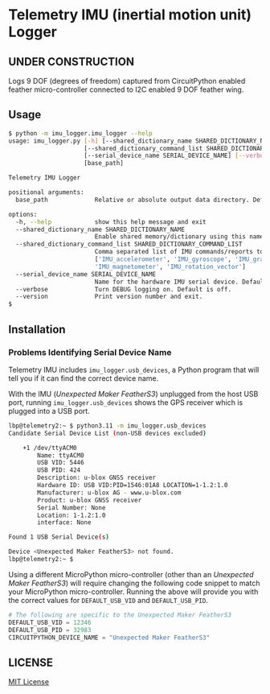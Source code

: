 # Telemetry IMU (inertial motion unit) Logger

## **UNDER CONSTRUCTION**

Logs 9 DOF (degrees of freedom) captured from CircuitPython enabled feather micro-controller connected to I2C enabled 9 DOF feather wing.

## Usage

```bash
$ python -m imu_logger.imu_logger --help
usage: imu_logger.py [-h] [--shared_dictionary_name SHARED_DICTIONARY_NAME]
                     [--shared_dictionary_command_list SHARED_DICTIONARY_COMMAND_LIST]
                     [--serial_device_name SERIAL_DEVICE_NAME] [--verbose] [--version]
                     [base_path]

Telemetry IMU Logger

positional arguments:
  base_path             Relative or absolute output data directory. Defaults to 'C:\Users\runar/telemetry-data/data'.

options:
  -h, --help            show this help message and exit
  --shared_dictionary_name SHARED_DICTIONARY_NAME
                        Enable shared memory/dictionary using this name
  --shared_dictionary_command_list SHARED_DICTIONARY_COMMAND_LIST
                        Comma separated list of IMU commands/reports to be shared (no spaces), defaults to all:
                        ['IMU_accelerometer', 'IMU_gyroscope', 'IMU_gravity', 'IMU_linear_acceleration',
                        'IMU_magnetometer', 'IMU_rotation_vector']
  --serial_device_name SERIAL_DEVICE_NAME
                        Name for the hardware IMU serial device. Defaults to None
  --verbose             Turn DEBUG logging on. Default is off.
  --version             Print version number and exit.
$
```

## Installation

### Problems Identifying Serial Device Name

Telemetry IMU includes ```imu_logger.usb_devices```, a Python program that will tell you if it can find the correct device name.

With the IMU (_Unexpected Maker FeatherS3_) unplugged from the host USB port, running ```imu_logger.usb_devices``` shows the GPS receiver which is plugged into a USB port.

```bash
lbp@telemetry2:~ $ python3.11 -m imu_logger.usb_devices
Candidate Serial Device List (non-USB devices excluded)

	+1 /dev/ttyACM0
		Name: ttyACM0
		USB VID: 5446
		USB PID: 424
		Description: u-blox GNSS receiver
		Hardware ID: USB VID:PID=1546:01A8 LOCATION=1-1.2:1.0
		Manufacturer: u-blox AG - www.u-blox.com
		Product: u-blox GNSS receiver
		Serial Number: None
		Location: 1-1.2:1.0
		interface: None

Found 1 USB Serial Device(s)

Device <Unexpected Maker FeatherS3> not found.
lbp@telemetry2:~ $ 
```

Using a different MicroPython micro-controller (other than an _Unexpected Maker FeatherS3_) will require changing the following code snippet to match your MicroPython micro-controller.  Running the above will provide you with the correct values for ```DEFAULT_USB_VID``` and ```DEFAULT_USB_PID```.

```python
# The following are specific to the Unexpected Maker FeatherS3
DEFAULT_USB_VID = 12346
DEFAULT_USB_PID = 32983
CIRCUITPYTHON_DEVICE_NAME = "Unexpected Maker FeatherS3"
```

## LICENSE

[MIT License](./LICENSE.md)
